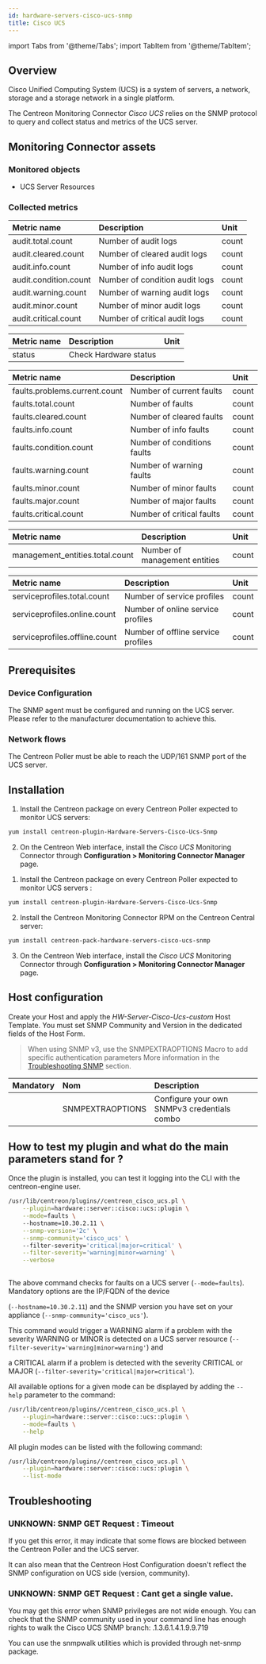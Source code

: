 ```yaml
---
id: hardware-servers-cisco-ucs-snmp
title: Cisco UCS
---
```

import Tabs from '@theme/Tabs';
import TabItem from '@theme/TabItem';


## Overview

Cisco Unified Computing System (UCS) is a system of servers, a network, storage and a storage network in a single platform.

The Centreon Monitoring Connector *Cisco UCS* relies on the SNMP protocol to query and collect status and metrics of the UCS server.

## Monitoring Connector assets

### Monitored objects

* UCS Server Resources

### Collected metrics 

<Tabs groupId="sync">
<TabItem value="Audit-Logs" label="Audit-Logs">

| Metric name                  | Description                                | Unit  |
| :--------------------------- | :----------------------------------------- | :---- |
| audit.total.count            | Number of audit logs                       | count |
| audit.cleared.count          | Number of cleared audit logs               | count |                          
| audit.info.count             | Number of info audit logs                  | count |                      
| audit.condition.count        | Number of condition audit logs             | count |                             
| audit.warning.count          | Number of warning audit logs               | count |                            
| audit.minor.count            | Number of minor audit logs                 | count |                          
| audit.critical.count         | Number of critical audit logs              | count |                             

</TabItem>
<TabItem value="Equipment" label="Equipment">

| Metric name | Description                                | Unit |
| :---------- | :----------------------------------------- | :--- |
| status      | Check Hardware status                      |      |

</TabItem>
<TabItem value="Faults" label="Faults">

| Metric name                   | Description                                | Unit  |
| :---------------------------- | :----------------------------------------- | :---- |
| faults.problems.current.count | Number of current faults                   | count |
| faults.total.count            | Number of faults                           | count |
| faults.cleared.count          | Number of cleared faults                   | count |
| faults.info.count             | Number of info faults                      | count |
| faults.condition.count        | Number of conditions faults                | count |
| faults.warning.count          | Number of warning faults                   | count |
| faults.minor.count            | Number of minor faults                     | count |
| faults.major.count            | Number of major faults                     | count |
| faults.critical.count         | Number of critical faults                  | count |

</TabItem>
<TabItem value="Mgmt-Entities" label="Mgmt-Entities">

| Metric name                     | Description                                | Unit  |
| :------------------------------ | :----------------------------------------- | :---- |
| management_entities.total.count | Number of management entities              | count |

</TabItem>
<TabItem value="Service-Profile" label="Service-Profile">

| Metric name                   | Description                                | Unit  |
| :---------------------------- | :----------------------------------------- | :---- |
| serviceprofiles.total.count   | Number of service profiles                 | count |
| serviceprofiles.online.count  | Number of online service profiles          | count |
| serviceprofiles.offline.count | Number of offline service profiles         | count |


</TabItem>
</Tabs>

## Prerequisites

### Device Configuration

The SNMP agent must be configured and running on the UCS server. Please refer to the manufacturer documentation to achieve this.

### Network flows

The Centreon Poller must be able to reach the UDP/161 SNMP port of the UCS server.

## Installation

<Tabs groupId="sync">
<TabItem value="Online License" label="Online License">

1. Install the Centreon package on every Centreon Poller expected to monitor UCS servers:

```bash
yum install centreon-plugin-Hardware-Servers-Cisco-Ucs-Snmp
```

2. On the Centreon Web interface, install the *Cisco UCS* Monitoring Connector through **Configuration > Monitoring Connector Manager** page.

</TabItem>
<TabItem value="Offline License" label="Offline License">

1. Install the Centreon package on every Centreon Poller expected to monitor UCS servers :

```bash
yum install centreon-plugin-Hardware-Servers-Cisco-Ucs-Snmp
```

2. Install the Centreon Monitoring Connector RPM on the Centreon Central server:

```bash
yum install centreon-pack-hardware-servers-cisco-ucs-snmp
```

3. On the Centreon Web interface, install the *Cisco UCS* Monitoring Connector through **Configuration > Monitoring Connector Manager** page.

</TabItem>
</Tabs>

## Host configuration

Create your Host and apply the *HW-Server-Cisco-Ucs-custom* Host Template. You must set SNMP Community and Version in the dedicated fields of the Host Form. 

> When using SNMP v3, use the SNMPEXTRAOPTIONS Macro to add specific authentication parameters 
> More information in the [Troubleshooting SNMP](../getting-started/how-to-guides/troubleshooting-plugins.md#snmpv3-options-mapping) section.

| Mandatory   | Nom              | Description                                    |
| :---------- | :--------------- | :--------------------------------------------- |
|             | SNMPEXTRAOPTIONS | Configure your own SNMPv3 credentials combo    |


## How to test my plugin and what do the main parameters stand for ?

Once the plugin is installed, you can test it logging into the CLI with the centreon-engine user.

```bash
/usr/lib/centreon/plugins//centreon_cisco_ucs.pl \
    --plugin=hardware::server::cisco::ucs::plugin \
    --mode=faults \ 
    --hostname=10.30.2.11 \
    --snmp-version='2c' \
    --snmp-community='cisco_ucs' \ 
    --filter-severity='critical|major=critical' \
    --filter-severity='warning|minor=warning' \
    --verbose
    
```

The above command checks for faults on a UCS server (``` --mode=faults ```). Mandatory options are the IP/FQDN of the device 

(``` --hostname=10.30.2.11 ```) and the SNMP version you have set on your appliance (``` --snmp-community='cisco_ucs' ```).

This command would trigger a WARNING alarm if a problem with the severity WARNING or MINOR is detected on a UCS server resource  (``` --filter-severity='warning|minor=warning' ```) and

a CRITICAL alarm if a problem is detected with the severity CRITICAL or MAJOR (``` --filter-severity='critical|major=critical' ```).

All available options for a given mode can be displayed by adding the ``` --help ``` parameter to the command:

```bash
/usr/lib/centreon/plugins//centreon_cisco_ucs.pl \
    --plugin=hardware::server::cisco::ucs::plugin \
    --mode=faults \
    --help
```

All plugin modes can be listed with the following command:

```bash
/usr/lib/centreon/plugins//centreon_cisco_ucs.pl \
    --plugin=hardware::server::cisco::ucs::plugin \
    --list-mode 
```

## Troubleshooting

### UNKNOWN: SNMP GET Request : Timeout

If you get this error, it may indicate that some flows are blocked between the Centreon Poller and the UCS server. 

It can also mean that the Centreon Host Configuration doesn't reflect the SNMP configuration on UCS side (version, community). 

### UNKNOWN: SNMP GET Request : Cant get a single value.

You may get this error when SNMP privileges are not wide enough. You can check that the SNMP community used in your command line has enough rights to walk the Cisco UCS SNMP branch: .1.3.6.1.4.1.9.9.719 

You can use the snmpwalk utilities which is provided through net-snmp package. 